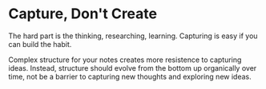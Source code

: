# Capture, Don't Create

The hard part is the thinking, researching, learning. Capturing is easy if you can build the habit.

Complex structure for your notes creates more resistence to capturing ideas. Instead, structure should evolve from the bottom up organically over time, not be a barrier to capturing new thoughts and exploring new ideas.

